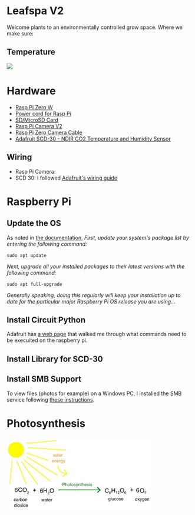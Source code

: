 # Leafspa V2
Welcome plants to an environmentally controlled grow space.  Where we make sure:
## Temperature
<img src="https://docs.google.com/drawings/d/e/2PACX-1vQwCI7HmFZRNnnzsosoxz3rOoxC4P00MzPdDobT0KBFUIoCDB1DDuQXaKSnRILICV8_cQfB_rt1BkcJ/pub?w=975&amp;h=339">

# Hardware
- [Rasp Pi Zero W](https://www.adafruit.com/product/3400) 
- [Power cord for Rasp Pi](https://www.adafruit.com/product/1995)
- [SD/MicroSD Card](https://www.adafruit.com/product/2693)
- [Rasp Pi Camera V2](https://www.adafruit.com/product/3099)
- [Rasp Pi Zero Camera Cable](https://www.adafruit.com/product/3157)
- [Adafruit SCD-30 - NDIR CO2 Temperature and Humidity Sensor](https://learn.adafruit.com/adafruit-scd30)
## Wiring
- Rasp Pi Camera: 
- SCD 30: I followed [Adafruit's wiring guide](https://learn.adafruit.com/adafruit-scd30/python-circuitpython#python-computer-wiring-3081030-6)

# Raspberry Pi
## Update the OS

As noted in [the documentation](https://www.raspberrypi.org/documentation/raspbian/updating.md), _First, update your system's package list by entering the following command:_
```
sudo apt update
```
_Next, upgrade all your installed packages to their latest versions with the following command:_
```
sudo apt full-upgrade

```
_Generally speaking, doing this regularly will keep your installation up to date for the particular major Raspberry Pi OS release you are using..._
## Install Circuit Python
Adafruit has [a web page](https://learn.adafruit.com/circuitpython-on-raspberrypi-linux/installing-circuitpython-on-raspberry-pi) that walked me through what commands need to be execuited on the raspberry pi.
## Install Library for SCD-30

## Install SMB Support
To view files (photos for example) on a Windows PC, I installed the SMB service following [these instructions](https://pimylifeup.com/raspberry-pi-samba/). 

# Photosynthesis
![photosynthesis](images\photosynthesis.jpg)
